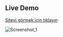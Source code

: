 ## Live Demo

[Siteyi görmek için tıklayın](https://601a9a94822d870008b91455--ahmetseha.netlify.app/)

![Screenshot_1](https://user-images.githubusercontent.com/45859293/106749065-1ff02b80-6637-11eb-9673-0318501c1c11.png)
